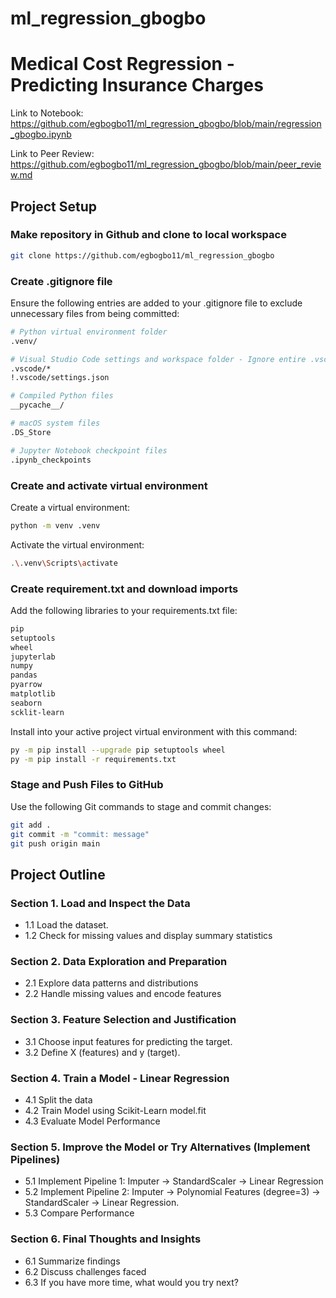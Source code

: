 # ml_regression_gbogbo

# Medical Cost Regression - Predicting Insurance Charges

Link to Notebook: https://github.com/egbogbo11/ml_regression_gbogbo/blob/main/regression_gbogbo.ipynb 

Link to Peer Review: https://github.com/egbogbo11/ml_regression_gbogbo/blob/main/peer_review.md 

## Project Setup

### Make repository in Github and clone to local workspace
```bash
git clone https://github.com/egbogbo11/ml_regression_gbogbo
```

### Create .gitignore file
Ensure the following entries are added to your .gitignore file to exclude unnecessary files from being committed:

```bash
# Python virtual environment folder
.venv/

# Visual Studio Code settings and workspace folder - Ignore entire .vscode folder except settings.json
.vscode/*
!.vscode/settings.json

# Compiled Python files
__pycache__/

# macOS system files
.DS_Store

# Jupyter Notebook checkpoint files
.ipynb_checkpoints
```

### Create and activate virtual environment

Create a virtual environment:

```bash
python -m venv .venv
```

Activate the virtual environment:

```bash
.\.venv\Scripts\activate
```
### Create requirement.txt and download imports
Add the following libraries to your requirements.txt file:

```bash
pip
setuptools
wheel
jupyterlab
numpy
pandas
pyarrow
matplotlib
seaborn
scklit-learn
```

Install into your active project virtual environment with this command:

```bash
py -m pip install --upgrade pip setuptools wheel
py -m pip install -r requirements.txt
```
### Stage and Push Files to GitHub

Use the following Git commands to stage and commit changes:

```bash
git add .
git commit -m "commit: message"
git push origin main
```
## Project Outline
### Section 1. Load and Inspect the Data
- 1.1 Load the dataset.
- 1.2 Check for missing values and display summary statistics

### Section 2. Data Exploration and Preparation
- 2.1 Explore data patterns and distributions
- 2.2 Handle missing values and encode features

### Section 3. Feature Selection and Justification
- 3.1 Choose input features for predicting the target.
- 3.2 Define X (features) and y (target).

### Section 4. Train a Model - Linear Regression
- 4.1 Split the data
- 4.2 Train Model using Scikit-Learn model.fit
- 4.3 Evaluate Model Performance

### Section 5. Improve the Model or Try Alternatives (Implement Pipelines)
- 5.1 Implement Pipeline 1: Imputer → StandardScaler → Linear Regression
- 5.2 Implement Pipeline 2: Imputer → Polynomial Features (degree=3) → StandardScaler → Linear Regression.
- 5.3 Compare Performance

### Section 6. Final Thoughts and Insights
- 6.1 Summarize findings
- 6.2 Discuss challenges faced
- 6.3 If you have more time, what would you try next?